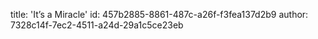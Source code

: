 title: 'It’s a Miracle'
id: 457b2885-8861-487c-a26f-f3fea137d2b9
author: 7328c14f-7ec2-4511-a24d-29a1c5ce23eb
